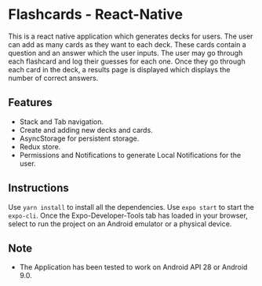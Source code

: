 # Flashcards - React-Native
This is a react native application which generates decks for users. The user can add as many cards as they want to each deck. These cards contain a question and an answer which the user inputs. The user may go through each flashcard and log their guesses for each one. Once they go through each card in the deck, a results page is displayed which displays the number of correct answers.

## Features
* Stack and Tab navigation.
* Create and adding new decks and cards.
* AsyncStorage for persistent storage.
* Redux store.
* Permissions and Notifications to generate Local Notifications for the user.

## Instructions
Use `yarn install` to install all the dependencies.
Use `expo start` to start the `expo-cli`. Once the Expo-Developer-Tools tab has loaded in your browser, select to run the project on an Android emulator or a physical device.

## Note
* The Application has been tested to work on Android API 28 or Android 9.0.
